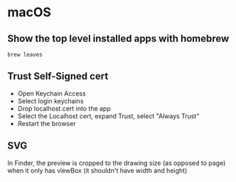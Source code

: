 # macOS


## Show the top level installed apps with homebrew
```shell
brew leaves
```

## Trust Self-Signed cert
- Open Keychain Access
- Select login keychains
- Drop localhost.cert into the app
- Select the Localhost cert, expand Trust, select "Always Trust"
- Restart the browser

## SVG
In Finder, the preview is cropped to the drawing size (as opposed to
page) when it only has viewBox (it shouldn't have width and height)